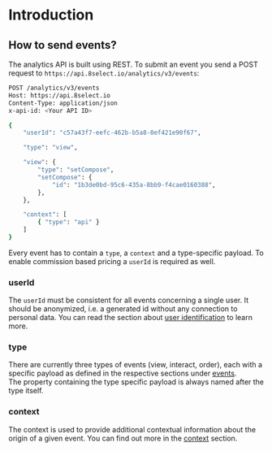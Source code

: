 # Introduction

## How to send events?

The analytics API is built using REST. To submit an event you send a POST request to `https://api.8select.io/analytics/v3/events`:

```bash
POST /analytics/v3/events
Host: https://api.8select.io
Content-Type: application/json
x-api-id: <Your API ID>

{ 
	"userId": "c57a43f7-eefc-462b-b5a8-0ef421e90f67",

	"type": "view",

	"view": {
		"type": "setCompose",
		"setCompose": {
			"id": "1b3de0bd-95c6-435a-8bb9-f4cae0160388",
		},
	},

	"context": [
		{ "type": "api" }
	]
}
```

Every event has to contain a `type`, a `context` and a type-specific payload. To enable commission based pricing a `userId` is required as well.

### userId

The `userId` must be consistent for all events concerning a single user. It should be anonymized, i.e. a generated id without any connection to personal data. You can read the section about [user identification](user-identification.md) to learn more.

### type

There are currently three types of events \(view, interact, order\), each with a specific payload as defined in the respective sections under [events](../events/).  
The property containing the type specific payload is always named after the type itself.

### context

The context is used to provide additional contextual information about the origin of a given event. You can find out more in the [context](context.md) section.


